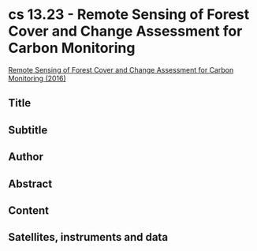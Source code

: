 # cs 13.23 - Remote Sensing of Forest Cover and Change Assessment for Carbon Monitoring

[Remote Sensing of Forest Cover and Change Assessment for Carbon Monitoring (2016)](https://appliedsciences.nasa.gov/join-mission/training/english/arset-remote-sensing-forest-cover-and-change-assessment-carbon)


## Title

## Subtitle

## Author

## Abstract

## Content

## Satellites, instruments and data

